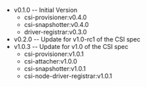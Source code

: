 * v0.1.0 -- Initial Version
  * csi-provisioner:v0.4.0
  * csi-snapshotter:v0.4.0
  * driver-registrar:v0.3.0
* v0.2.0 -- Update for v1.0-rc1 of the CSI spec
* v1.0.3 -- Update for v1.0 of the CSI spec
  * csi-provisioner:v1.0.1
  * csi-attacher:v1.0.0
  * csi-snapshotter:v1.0.1
  * csi-node-driver-registrar:v1.0.1
